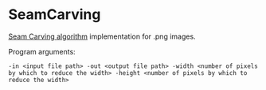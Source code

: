 # SeamCarving
[Seam Carving algorithm](https://en.wikipedia.org/wiki/Seam_carving) implementation for .png images.

Program arguments:

```-in <input file path> -out <output file path> -width <number of pixels by which to reduce the width> -height <number of pixels by which to reduce the width>```
